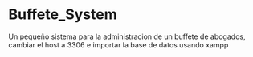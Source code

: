 # Buffete_System
Un pequeño sistema para la administracion de un buffete de abogados,
cambiar el host a 3306 e importar la base de datos usando xampp
